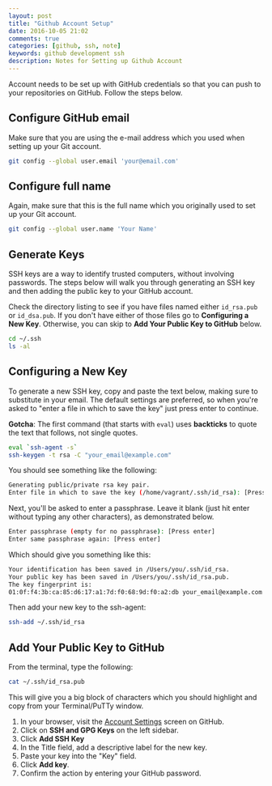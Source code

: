 ```yaml
---
layout: post
title: "Github Account Setup"
date: 2016-10-05 21:02
comments: true
categories: [github, ssh, note]
keywords: github development ssh
description: Notes for Setting up Github Account
---
```


Account needs to be set up with GitHub credentials so that you can push to your repositories on GitHub. Follow the steps below.

## Configure GitHub email

Make sure that you are using the e-mail address which you used when setting up your Git account.

``` bash
git config --global user.email 'your@email.com'
```

## Configure full name

Again, make sure that this is the full name which you originally used to set up your Git account.

``` bash
git config --global user.name 'Your Name'
```

## Generate Keys

SSH keys are a way to identify trusted computers, without involving passwords. The steps below will walk you through generating an SSH key and then adding the public key to your GitHub account.

Check the directory listing to see if you have files named either `id_rsa.pub` or `id_dsa.pub`. If you don't have either of those files go to **Configuring a New Key**. Otherwise, you can skip to **Add Your Public Key to GitHub** below.

``` bash
cd ~/.ssh
ls -al
```

## Configuring a New Key

To generate a new SSH key, copy and paste the text below, making sure to substitute in your email. The default settings are preferred, so when you're asked to "enter a file in which to save the key" just press enter to continue.

**Gotcha**: The first command (that starts with `eval`) uses **backticks** to quote the text that follows, not single quotes.

``` bash
eval `ssh-agent -s`
ssh-keygen -t rsa -C "your_email@example.com"
```
You should see something like the following:

``` bash
Generating public/private rsa key pair.
Enter file in which to save the key (/home/vagrant/.ssh/id_rsa): [Press enter]
```

Next, you'll be asked to enter a passphrase. Leave it blank (just hit enter without typing any other characters), as demonstrated below.

``` bash
Enter passphrase (empty for no passphrase): [Press enter]
Enter same passphrase again: [Press enter]
```

Which should give you something like this:

``` bash
Your identification has been saved in /Users/you/.ssh/id_rsa.
Your public key has been saved in /Users/you/.ssh/id_rsa.pub.
The key fingerprint is:
01:0f:f4:3b:ca:85:d6:17:a1:7d:f0:68:9d:f0:a2:db your_email@example.com
```

Then add your new key to the ssh-agent:

``` bash
ssh-add ~/.ssh/id_rsa
```

## Add Your Public Key to GitHub

From the terminal, type the following:

``` bash
cat ~/.ssh/id_rsa.pub
```

This will give you a big block of characters which you should highlight and copy from your Terminal/PuTTy window.

1. In your browser, visit the [Account Settings](https://github.com/settings/admin) screen on GitHub.
1. Click on **SSH and GPG Keys** on the left sidebar.
1. Click **Add SSH Key**
1. In the Title field, add a descriptive label for the new key.
1. Paste your key into the "Key" field.
1. Click **Add key**.
1. Confirm the action by entering your GitHub password.
